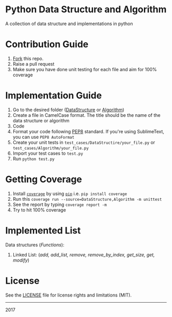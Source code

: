 # Python Data Structure and Algorithm
A collection of data structure and implementations in python

# Contribution Guide
1. [Fork](https://github.com/MaxKusnadi/data-structure-algorithm#fork-destination-box) this repo.
2. Raise a pull request
3. Make sure you have done unit testing for each file and aim for 100% coverage

# Implementation Guide
1. Go to the desired folder ([DataStructure](DataStructure/) or [Algorithm](Algorithm/))
2. Create a file in CamelCase format. The title should be the name of the data structure or algorithm
3. Code
4. Format your code following [PEP8](https://www.python.org/dev/peps/pep-0008/) standard. If you're using SublimeText, you can use `PEP8 AutoFormat`
5. Create your unit tests in `test_cases/DataStructire/your_file.py` or `test_cases/Algorithm/your_file.py`
6. Import your test cases to `test.py`
7. Run `python test.py`

# Getting Coverage
1. Install [`coverage`](https://coverage.readthedocs.io/en/coverage-4.3.4/) by using [`pip`](https://pypi.python.org/pypi/pip) i.e. `pip install coverage`
2. Run this `coverage run --source=DataStructure,Algorithm -m unittest`
3. See the report by typing `coverage report -m`
4. Try to hit 100% coverage

# Implemented List
Data structures (*Functions*):
1. Linked List: (*add, add_list, remove, remove_by_index, get_size, get, modify*)

# License
See the [LICENSE](LICENSE.md) file for license rights and limitations (MIT).

---
2017
